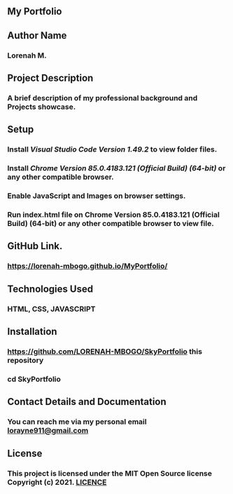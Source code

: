 ## My Portfolio

## Author Name

### Lorenah M.

## Project Description

### A brief description of my professional background and Projects showcase.

## Setup

### Install _Visual Studio Code Version 1.49.2_ to view folder files.

### Install _Chrome Version 85.0.4183.121 (Official Build) (64-bit)_ or any other compatible browser.

### Enable JavaScript and Images on browser settings.

### Run index.html file on Chrome Version 85.0.4183.121 (Official Build) (64-bit) or any other compatible browser to view file.

## GitHub Link.

### https://lorenah-mbogo.github.io/MyPortfolio/

## Technologies Used

### HTML, CSS, JAVASCRIPT

## Installation
### https://github.com/LORENAH-MBOGO/SkyPortfolio this repository

### cd SkyPortfolio

## Contact Details and Documentation

### You can reach me via my personal email lorayne911@gmail.com


## License

### This project is licensed under the MIT Open Source license Copyright (c) 2021. [LICENCE](LICENSE)